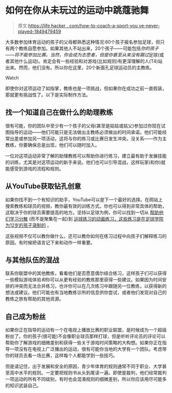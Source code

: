 # 如何在你从未玩过的运动中跳蔻驰舞

> 原文:[https://life hacker . com/how-to-coach-a-sport-you ve-never-played-1849479459](https://lifehacker.com/how-to-coach-a-sport-youve-never-played-1849479459)

大多数参加体育运动的孩子的父母都熟悉这种情况:60个孩子报名参加足球，但只有两个教练自愿参加。如果其他人不站出来，20个孩子——可能包括*你的孩子——*将不能参加比赛。当然，你会成为志愿者，但是你甚至从来没有*踢过*足球(或者其他什么运动)。肯定会有一些经验和对游戏(比如规则)有更深理解的人(T4)站出来。然而，他们没有。所以你在这里，20个新面孔足球运动员的主教练。

Watch

即使你对这项运动了如指掌，教练也是一项挑战，但如果你在成功之前一直假装，那就更有挑战性了。以下是实际制作方法。

## 找一个知道自己在做什么的助理教练

很有可能，你的团队中至少有一个孩子的父母(甚至是姑姑或姑父)参加过你现在试图指导的运动——他们可能只是无法做出主教练必须做出的时间承诺。他们可能经常出差或参加另一项活动，这将与你的练习或比赛日发生冲突。没关系——作为主教练，你要确保总是出现，他们可以随时加入。

一位对这项运动非常了解的助理教练可以帮助你进行练习，建立最有助于发展技能的训练，尤其是对这项运动的新手来说。他们也可以引导混战，这样玩家(和你)就能感受到游戏的流程和规则。

## 从YouTube获取钻孔创意

如果你找不到一个有知识的助手，YouTube可以是下一个最好的选择。在网站上搜索教练和球员的视频，教你最有效的训练方式。你也可以得到非常具体的帮助，这取决于你的球员需要提高的地方。坚持以足球为例，你可以找到一切从 [帮助他们学习分散](https://www.youtube.com/watch?v=dkoWJPzxylA) (而不是聚集在一起)到 [运球练习的动画练习，这些练习是在足球学院为12岁的孩子录制的](https://www.youtube.com/watch?v=SxKA6Foty98) 。

这些视频不仅可以教你做什么，还可以教你如何在练习过程中向孩子们解释练习的原因。有时候把语言记下来和动作一样重要。

## **与其他队伍的混战**

联系你联盟中的其他教练，看看他们是否愿意偶尔结合练习，这样孩子们可以获得一些模拟游戏体验*和*你可以从更有经验的教练那里获得一些建议。如果因为时间安排的冲突而无法合并练习，也许你可以在几次练习中跟随另一位教练，以获得新的想法或建议。他们可能也有当地教练诊所的信息供你尝试，或者他们发现对自己的教练之旅有帮助的其他资源。

## 自己成为粉丝

如果你正在指导的运动有一个在电视上播放比赛的职业联盟，是时候成为一个超级粉丝了。你的孩子(很可能)不会像职业球员那样打球，但是听听评论员的评论可以帮助你了解游戏的细微差别和获得一些关于游戏时间策略的大构想。如果你正在指导一项没有在电视上广泛播出的运动，很有可能你当地的大学有一个团队。考虑带你的球员去看一场比赛，这样每个人都能学到一些技巧。

但是请记住，出于发展和安全的原因，青少年体育的规则通常不同于职业、大学甚至高中水平的规则。一定要把规则书从头到尾读一遍。即使是裁判，他们经常裁判一项运动的所有不同级别，有时也会混淆规则的细微差别，所以你应该用尽可能多的知识武装自己。